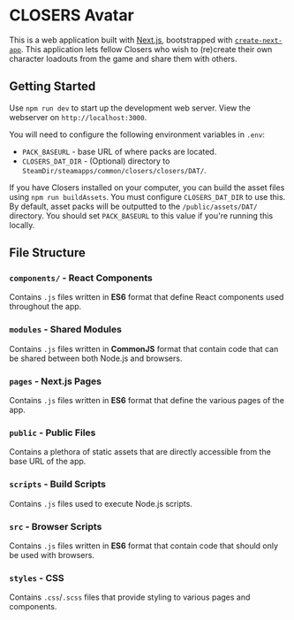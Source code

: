 # CLOSERS Avatar

This is a web application built with [Next.js](https://nextjs.org/), bootstrapped with [`create-next-app`](https://github.com/vercel/next.js/tree/canary/packages/create-next-app). This application lets fellow Closers who wish to (re)create their own character loadouts from the game and share them with others.

## Getting Started

Use `npm run dev` to start up the development web server. View the webserver on `http://localhost:3000`.

You will need to configure the following environment variables in `.env`:

- `PACK_BASEURL` - base URL of where packs are located.
- `CLOSERS_DAT_DIR` - (Optional) directory to `SteamDir/steamapps/common/closers/closers/DAT/`.

If you have Closers installed on your computer, you can build the asset files using `npm run buildAssets`. You must configure `CLOSERS_DAT_DIR` to use this. By default, asset packs will be outputted to the `/public/assets/DAT/` directory. You should set `PACK_BASEURL` to this value if you're running this locally.

## File Structure

### `components/` - React Components

Contains `.js` files written in **ES6** format that define React components used throughout the app.

### `modules` - Shared Modules

Contains `.js` files written in **CommonJS** format that contain code that can be shared between both Node.js and browsers.

### `pages` - Next.js Pages

Contains `.js` files written in **ES6** format that define the various pages of the app.

### `public` - Public Files

Contains a plethora of static assets that are directly accessible from the base URL of the app.

### `scripts` - Build Scripts

Contains `.js` files used to execute Node.js scripts.

### `src` - Browser Scripts

Contains `.js` files written in **ES6** format that contain code that should only be used with browsers.

### `styles` - CSS

Contains `.css`/`.scss` files that provide styling to various pages and components.
